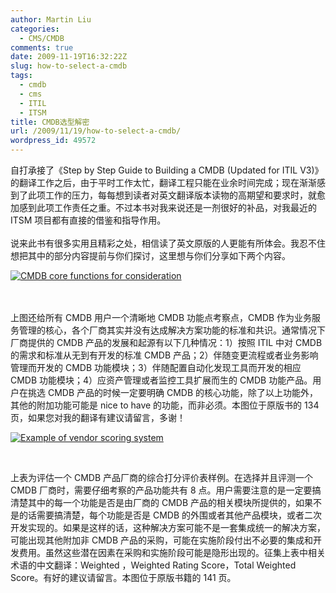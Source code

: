```yaml
---
author: Martin Liu
categories:
  - CMS/CMDB
comments: true
date: 2009-11-19T16:32:22Z
slug: how-to-select-a-cmdb
tags:
  - cmdb
  - cms
  - ITIL
  - ITSM
title: CMDB选型解密
url: /2009/11/19/how-to-select-a-cmdb/
wordpress_id: 49572
---
```


自打承接了《Step by Step Guide to Building a CMDB (Updated for ITIL V3)》的翻译工作之后，由于平时工作太忙，翻译工程只能在业余时间完成；现在渐渐感到了此项工作的压力，每每想到读者对英文翻译版本读物的高期望和要求时，就愈加感到此项工作责任之重。不过本书对我来说还是一剂很好的补品，对我最近的 ITSM 项目都有直接的借鉴和指导作用。<br /><br />说来此书有很多实用且精彩之处，相信读了英文原版的人更能有所体会。我忍不住想把其中的部分内容提前与你们探讨，这里想与你们分享如下两个内容。<br />

[![CMDB core functions for consideration](http://farm3.static.flickr.com/2604/4117747508_d3d109c936.jpg)](http://www.flickr.com/photos/liuzheng/4117747508/)

<br /><br />上图还给所有 CMDB 用户一个清晰地 CMDB 功能点考察点，CMDB 作为业务服务管理的核心，各个厂商其实并没有达成解决方案功能的标准和共识。通常情况下厂商提供的 CMDB 产品的发展和起源有以下几种情况：1）按照 ITIL 中对 CMDB 的需求和标准从无到有开发的标准 CMDB 产品；2）伴随变更流程或者业务影响管理而开发的 CMDB 功能模块；3）伴随配置自动化发现工具而开发的相应 CMDB 功能模块；4）应资产管理或者监控工具扩展而生的 CMDB 功能产品。用户在挑选 CMDB 产品的时候一定要明确 CMDB 的核心功能，除了以上功能外，其他的附加功能可能是 nice to have 的功能，而非必须。本图位于原版书的 134 页，如果您对我的翻译有建议请留言，多谢！<br />

[![Example of vendor scoring system](http://farm3.static.flickr.com/2639/4117761602_c0bd1ffe63.jpg)](http://www.flickr.com/photos/liuzheng/4117761602/)

<br />

上表为评估一个 CMDB 产品厂商的综合打分评价表样例。在选择并且评测一个 CMDB 厂商时，需要仔细考察的产品功能共有 8 点。用户需要注意的是一定要搞清楚其中的每一个功能是否是由厂商的 CMDB 产品的相关模块所提供的，如果不是的话需要搞清楚，每个功能是否是 CMDB 的外围或者其他产品模块，或者二次开发实现的。如果是这样的话，这种解决方案可能不是一套集成统一的解决方案，可能出现其他附加非 CMDB 产品的采购，可能在实施阶段付出不必要的集成和开发费用。虽然这些潜在因素在采购和实施阶段可能是隐形出现的。征集上表中相关术语的中文翻译：Weighted ，Weighted Rating Score，Total Weighted Score。有好的建议请留言。本图位于原版书籍的 141 页。
